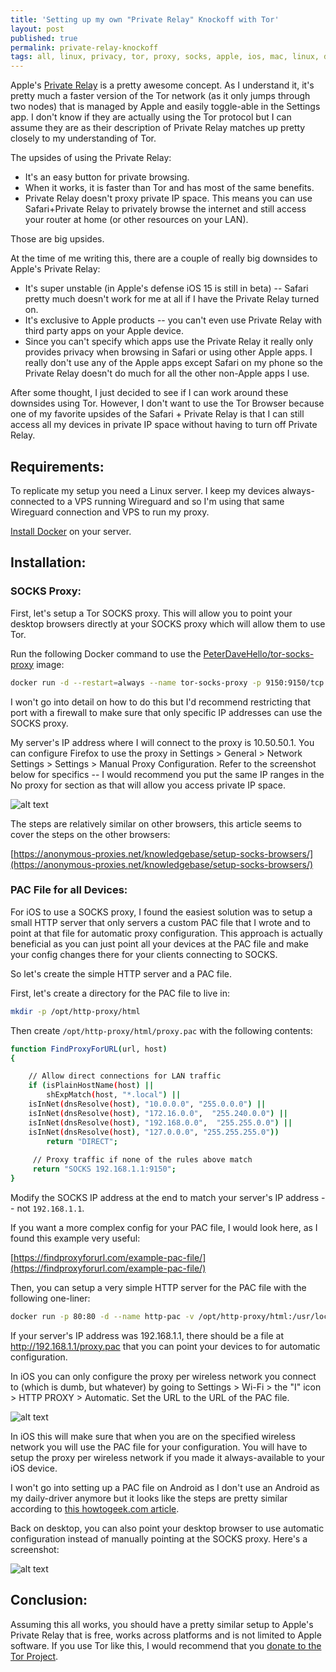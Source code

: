 ```yaml
---
title: 'Setting up my own "Private Relay" Knockoff with Tor'
layout: post
published: true
permalink: private-relay-knockoff
tags: all, linux, privacy, tor, proxy, socks, apple, ios, mac, linux, docker
---
```


Apple's [Private Relay](https://www.apple.com/newsroom/2021/06/apple-advances-its-privacy-leadership-with-ios-15-ipados-15-macos-monterey-and-watchos-8/) is a pretty awesome concept. As I understand it, it's pretty much a faster version of the Tor network (as it only jumps through two nodes) that is managed by Apple and easily toggle-able in the Settings app. I don't know if they are actually using the Tor protocol but I can assume they are as their description of Private Relay matches up pretty closely to my understanding of Tor.

The upsides of using the Private Relay:
- It's an easy button for private browsing.
- When it works, it is faster than Tor and has most of the same benefits.
- Private Relay doesn't proxy private IP space. This means you can use Safari+Private Relay to privately browse the internet and still access your router at home (or other resources on your LAN).

Those are big upsides.

At the time of me writing this, there are a couple of really big downsides to Apple's Private Relay:
- It's super unstable (in Apple's defense iOS 15 is still in beta) -- Safari pretty much doesn't work for me at all if I have the Private Relay turned on.
- It's exclusive to Apple products -- you can't even use Private Relay with third party apps on your Apple device.
- Since you can't specify which apps use the Private Relay it really only provides privacy when browsing in Safari or using other Apple apps. I really don't use any of the Apple apps except Safari on my phone so the Private Relay doesn't do much for all the other non-Apple apps I use.

After some thought, I just decided to see if I can work around these downsides using Tor. However, I don't want to use the Tor Browser because one of my favorite upsides of the Safari + Private Relay is that I can still access all my devices in private IP space without having to turn off Private Relay. 


## Requirements:

To replicate my setup you need a Linux server. I keep my devices always-connected to a VPS running Wireguard and so I'm using that same Wireguard connection and VPS to run my proxy.

[Install Docker](https://docs.docker.com/get-docker/) on your server.


## Installation:

### SOCKS Proxy:

First, let's setup a Tor SOCKS proxy. This will allow you to point your desktop browsers directly at your SOCKS proxy which will allow them to use Tor.

Run the following Docker command to use the [PeterDaveHello/tor-socks-proxy](https://github.com/PeterDaveHello/tor-socks-proxy) image:

```bash
docker run -d --restart=always --name tor-socks-proxy -p 9150:9150/tcp peterdavehello/tor-socks-proxy:latest
```

I won't go into detail on how to do this but I'd recommend restricting that port with a firewall to make sure that only specific IP addresses can use the SOCKS proxy.

My server's IP address where I will connect to the proxy is 10.50.50.1. You can configure Firefox to use the proxy in Settings > General > Network Settings > Settings > Manual Proxy Configuration. Refer to the screenshot below for specifics -- I would recommend you put the same IP ranges in the No proxy for section as that will allow you access private IP space.

![alt text](https://raw.githubusercontent.com/heywoodlh/the-empire.systems/master/images/socks-proxy-firefox.jpeg "Firefox SOCKS configuration")

The steps are relatively similar on other browsers, this article seems to cover the steps on the other browsers:

[https://anonymous-proxies.net/knowledgebase/setup-socks-browsers/](https://anonymous-proxies.net/knowledgebase/setup-socks-browsers/)

### PAC File for all Devices:

For iOS to use a SOCKS proxy, I found the easiest solution was to setup a small HTTP server that only servers a custom PAC file that I wrote and to point at that file for automatic proxy configuration. This approach is actually beneficial as you can just point all your devices at the PAC file and make your config changes there for your clients connecting to SOCKS.

So let's create the simple HTTP server and a PAC file.

First, let's create a directory for the PAC file to live in:

```bash
mkdir -p /opt/http-proxy/html
```

Then create `/opt/http-proxy/html/proxy.pac` with the following contents:

```bash
function FindProxyForURL(url, host)
{

    // Allow direct connections for LAN traffic 
    if (isPlainHostName(host) ||
        shExpMatch(host, "*.local") ||
	isInNet(dnsResolve(host), "10.0.0.0", "255.0.0.0") ||
	isInNet(dnsResolve(host), "172.16.0.0",  "255.240.0.0") ||
	isInNet(dnsResolve(host), "192.168.0.0",  "255.255.0.0") ||
	isInNet(dnsResolve(host), "127.0.0.0", "255.255.255.0"))
        return "DIRECT";
    
     // Proxy traffic if none of the rules above match
     return "SOCKS 192.168.1.1:9150";
}
```

Modify the SOCKS IP address at the end to match your server's IP address -- not `192.168.1.1`.

If you want a more complex config for your PAC file, I would look here, as I found this example very useful:

[https://findproxyforurl.com/example-pac-file/](https://findproxyforurl.com/example-pac-file/)

Then, you can setup a very simple HTTP server for the PAC file with the following one-liner:

```bash
docker run -p 80:80 -d --name http-pac -v /opt/http-proxy/html:/usr/local/apache2/htdocs httpd
```

If your server's IP address was 192.168.1.1, there should be a file at http://192.168.1.1/proxy.pac that you can point your devices to for automatic configuration.

In iOS you can only configure the proxy per wireless network you connect to (which is dumb, but whatever) by going to Settings > Wi-Fi > the "I" icon > HTTP PROXY > Automatic. Set the URL to the URL of the PAC file.

![alt text](https://raw.githubusercontent.com/heywoodlh/the-empire.systems/master/images/ios-pac-settings.jpeg "iOS PAC configuration")

In iOS this will make sure that when you are on the specified wireless network you will use the PAC file for your configuration. You will have to setup the proxy per wireless network if you made it always-available to your iOS device.

I won't go into setting up a PAC file on Android as I don't use an Android as my daily-driver anymore but it looks like the steps are pretty similar according to [this howtogeek.com article](https://www.howtogeek.com/295048/how-to-configure-a-proxy-server-on-android/).

Back on desktop, you can also point your desktop browser to use automatic configuration instead of manually pointing at the SOCKS proxy. Here's a screenshot:

![alt text](https://raw.githubusercontent.com/heywoodlh/the-empire.systems/master/images/firefox-pac-settings.jpeg "Firefox PAC configuration")


## Conclusion:

Assuming this all works, you should have a pretty similar setup to Apple's Private Relay that is free, works across platforms and is not limited to Apple software. If you use Tor like this, I would recommend that you [donate to the Tor Project](https://donate.torproject.org/).
